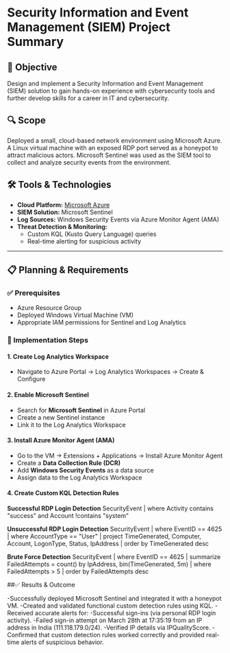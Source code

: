 # Security Information and Event Management (SIEM) Project Summary

## 🎯 Objective  
Design and implement a Security Information and Event Management (SIEM) solution to gain hands-on experience with cybersecurity tools and further develop skills for a career in IT and cybersecurity.

## 🔍 Scope  
Deployed a small, cloud-based network environment using Microsoft Azure. A Linux virtual machine with an exposed RDP port served as a honeypot to attract malicious actors. Microsoft Sentinel was used as the SIEM tool to collect and analyze security events from the environment.

## 🛠️ Tools & Technologies  
- **Cloud Platform:** [Microsoft Azure](https://portal.azure.com)  
- **SIEM Solution:** Microsoft Sentinel  
- **Log Sources:** Windows Security Events via Azure Monitor Agent (AMA)  
- **Threat Detection & Monitoring:**  
  - Custom KQL (Kusto Query Language) queries  
  - Real-time alerting for suspicious activity  

---

## 📋 Planning & Requirements

### ✅ Prerequisites
- Azure Resource Group  
- Deployed Windows Virtual Machine (VM)  
- Appropriate IAM permissions for Sentinel and Log Analytics  

### 🧭 Implementation Steps

#### 1. Create Log Analytics Workspace
- Navigate to Azure Portal → Log Analytics Workspaces → Create & Configure  

#### 2. Enable Microsoft Sentinel
- Search for **Microsoft Sentinel** in Azure Portal  
- Create a new Sentinel instance  
- Link it to the Log Analytics Workspace  

#### 3. Install Azure Monitor Agent (AMA)
- Go to the VM → Extensions + Applications → Install Azure Monitor Agent  
- Create a **Data Collection Rule (DCR)**  
- Add **Windows Security Events** as a data source  
- Assign data to the Log Analytics Workspace  

#### 4. Create Custom KQL Detection Rules

**Successful RDP Login Detection**
SecurityEvent
| where Activity contains "success" and Account !contains "system"

**Unsuccessful RDP Login Detection**
SecurityEvent
| where EventID == 4625
| where AccountType == "User"
| project TimeGenerated, Computer, Account, LogonType, Status, IpAddress
| order by TimeGenerated desc

**Brute Force Detection**
SecurityEvent
| where EventID == 4625
| summarize FailedAttempts = count() by IpAddress, bin(TimeGenerated, 5m)
| where FailedAttempts > 5
| order by FailedAttempts desc

##✅ Results & Outcome

-Successfully deployed Microsoft Sentinel and integrated it with a honeypot VM.
-Created and validated functional custom detection rules using KQL.
-Received accurate alerts for:
  -Successful sign-ins (via personal RDP login activity).
  -Failed sign-in attempt on March 28th at 17:35:19 from an IP address in India (111.118.179.0/24).
  -Verified IP details via IPQualityScore.
  -Confirmed that custom detection rules worked correctly and provided real-time alerts of suspicious behavior.
